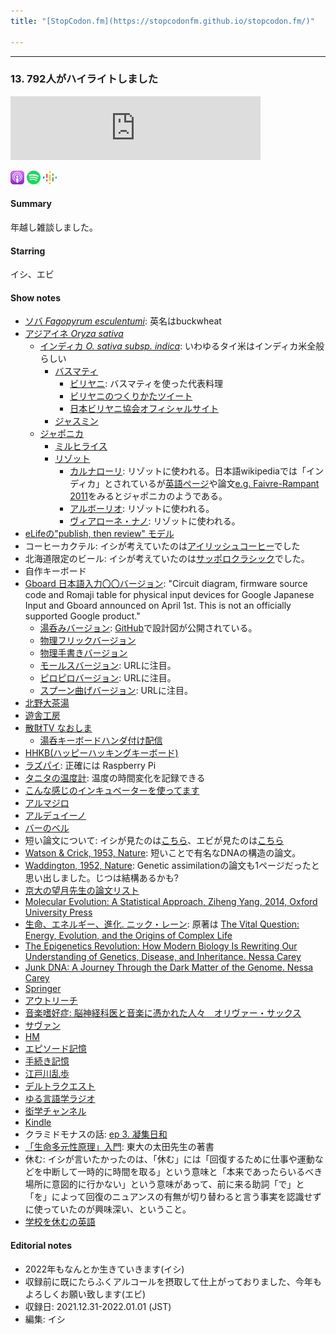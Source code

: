 ```yaml
---
title: "[StopCodon.fm](https://stopcodonfm.github.io/stopcodon.fm/)"

---
```

-------
### 13. 792人がハイライトしました

<iframe src="https://anchor.fm/stopcodon/embed/episodes/13--792-e1cjv31" height="102px" width="400px" frameborder="0" scrolling="no"></iframe>

[<img src="https://raw.githubusercontent.com/StopCodonfm/stopcodon/main/logos/apple-podcasts.png" width="22px">](https://podcasts.apple.com/jp/podcast/13-792%E4%BA%BA%E3%81%8C%E3%83%8F%E3%82%A4%E3%83%A9%E3%82%A4%E3%83%88%E3%81%97%E3%81%BE%E3%81%97%E3%81%9F/id1572672009?i=1000547147070)
[<img src="https://raw.githubusercontent.com/StopCodonfm/stopcodon/main/logos/spotify.png" width="22px">](https://open.spotify.com/episode/3K81D0RD2QoV24duEaIhEW)
[<img src="https://raw.githubusercontent.com/StopCodonfm/stopcodon/main/logos/google-podcasts.png" width="22px">](https://podcasts.google.com/feed/aHR0cHM6Ly9hbmNob3IuZm0vcy81YjY0MGVhMC9wb2RjYXN0L3Jzcw/episode/ODAxNDU3OWMtM2MyZS00MGMwLWI4Y2YtOGExNjk0OWUxMmI0?sa=X&ved=0CAUQkfYCahcKEwj4rejW8KT1AhUAAAAAHQAAAAAQAQ)




#### Summary
年越し雑談しました。


#### Starring
イシ、エビ

#### Show notes

+ [ソバ *Fagopyrum esculentumi*](https://ja.wikipedia.org/wiki/%E3%82%BD%E3%83%90): 英名はbuckwheat
+ [アジアイネ *Oryza sativa*](https://ja.wikipedia.org/wiki/%E3%82%A4%E3%83%8D)
  + [インディカ *O. sativa subsp. indica*](https://ja.wikipedia.org/wiki/%E3%82%A4%E3%83%B3%E3%83%87%E3%82%A3%E3%82%AB%E7%B1%B3): いわゆるタイ米はインディカ米全般らしい  
    + [バスマティ](https://ja.wikipedia.org/wiki/%E3%83%90%E3%82%B9%E3%83%9E%E3%83%86%E3%82%A3)
      + [ビリヤニ](https://ja.wikipedia.org/wiki/%E3%83%93%E3%83%AA%E3%83%A4%E3%83%8B): バスマティを使った代表料理
      + [ビリヤニのつくりかたツイート](https://twitter.com/salamnamaste01/status/987545552316321793)
      + [日本ビリヤニ協会オフィシャルサイト](https://www.biriyani.info/)
    + [ジャスミン](https://ja.wikipedia.org/wiki/%E3%82%B8%E3%83%A3%E3%82%B9%E3%83%9F%E3%83%B3%E7%B1%B3)  
  + [ジャポニカ](https://ja.wikipedia.org/wiki/%E3%82%A4%E3%83%B3%E3%83%87%E3%82%A3%E3%82%AB%E7%B1%B3)  
    + [ミルヒライス](https://ja.wikipedia.org/wiki/%E3%83%9F%E3%83%AB%E3%83%92%E3%83%A9%E3%82%A4%E3%82%B9)  
    + [リゾット](https://ja.wikipedia.org/wiki/%E3%83%AA%E3%82%BE%E3%83%83%E3%83%88)  
      + [カルナローリ](https://ja.wikipedia.org/wiki/%E3%82%AB%E3%83%AB%E3%83%8A%E3%83%AD%E3%83%BC%E3%83%AA%E7%B1%B3): リゾットに使われる。日本語wikipediaでは「インディカ」とされているが[英語ページ](https://en.wikipedia.org/wiki/Carnaroli)や論文[e.g. Faivre-Rampant 2011](https://link.springer.com/article/10.1007/s11032-010-9426-0)をみるとジャポニカのようである。
      + [アルボーリオ](https://ja.wikipedia.org/wiki/%E3%82%A2%E3%83%AB%E3%83%9C%E3%83%AA%E3%82%AA%E7%B1%B3): リゾットに使われる。
      + [ヴィアローネ・ナノ](https://en.wikipedia.org/wiki/Vialone_Nano): リゾットに使われる。
+ [eLifeの"publish, then review" モデル](https://elifesciences.org/articles/64910)
+ コーヒーカクテル: イシが考えていたのは[アイリッシュコーヒー](https://ja.wikipedia.org/wiki/%E3%82%A2%E3%82%A4%E3%83%AA%E3%83%83%E3%82%B7%E3%83%A5%E3%83%BB%E3%82%B3%E3%83%BC%E3%83%92%E3%83%BC)でした
+ 北海道限定のビール: イシが考えていたのは[サッポロクラシック](https://www.sapporobeer.jp/classic/)でした。
+ 自作キーボード
+ [Gboard 日本語入力〇〇バージョン](https://github.com/google/mozc-devices): "Circuit diagram, firmware source code and Romaji table for physical input devices for Google Japanese Input and Gboard announced on April 1st. This is not an officially supported Google product."
  + [湯呑みバージョン](https://landing.google.co.jp/yunomi/): [GitHub](https://github.com/google/mozc-devices/tree/master/mozc-yunomi/)で設計図が公開されている。
  + [物理フリックバージョン](https://www.google.co.jp/ime/furikku/)
  + [物理手書きバージョン](https://landing.google.co.jp/tegaki/)
  + [モールスバージョン](https://www.google.co.jp/ime/-.-.html): URLに注目。
  + [ピロピロバージョン](https://www.google.co.jp/ime/___o/): URLに注目。
  + [スプーン曲げバージョン](https://landing.google.co.jp/---o/): URLに注目。
+ [北野大茶湯](https://ja.wikipedia.org/wiki/%E5%8C%97%E9%87%8E%E5%A4%A7%E8%8C%B6%E6%B9%AF)
+ [遊舎工房](https://shop.yushakobo.jp)
+ [散財TV なおしま](https://www.youtube.com/channel/UCGGi7bW6Ikk_C4cxn3h16MQ)
  + [湯呑キーボードハンダ付け配信](https://youtu.be/FLSTZz9Mkik)
+ [HHKB(ハッピーハッキングキーボード)](https://happyhackingkb.com/)
+ [ラズパイ](https://www.raspberrypi.org/): 正確には Raspberry Pi
+ [タニタの温度計](https://www.amazon.co.jp/%E3%82%BF%E3%83%8B%E3%82%BF-%E6%B8%A9%E6%B9%BF%E5%BA%A6%E8%A8%88-%E3%83%87%E3%82%B8%E3%82%BF%E3%83%AB-TT-580-%E6%B8%A9%E6%B9%BF%E5%BA%A6%E3%81%AE%E5%A4%89%E5%8C%96%E3%82%92%E7%A2%BA%E8%AA%8D/dp/B079T27Q4H/ref=sr_1_5?keywords=%E6%B8%A9%E5%BA%A6%E8%A8%88+%E8%A8%98%E9%8C%B2&qid=1641051928&sr=8-5): 温度の時間変化を記録できる
+ [こんな感じのインキュベーターを使ってます](https://www.phchd.com/jp/biomedical/incubation/cooled-incubators/mir-154s)
+ [アルマジロ](https://ja.wikipedia.org/wiki/%E8%A2%AB%E7%94%B2%E7%9B%AE)
+ [アルデュイーノ](https://ja.wikipedia.org/wiki/Arduino)
+ [バーのベル](https://www.quora.com/What-does-ringing-a-bell-at-a-bar-mean)
+ 短い論文について: イシが見たのは[こちら](https://id.fnshr.info/2015/05/02/shortest-paper/)、エビが見たのは[こちら](https://paperpile.com/blog/shortest-papers/)
+ [Watson & Crick, 1953, Nature](https://www.nature.com/articles/171737a0): 短いことで有名なDNAの構造の論文。
+ [Waddington, 1952, Nature](https://www.nature.com/articles/169278a0.pdf): Genetic assimilationの論文も1ページだったと思い出しました。じつは結構あるかも?
+ [京大の望月先生の論文リスト](https://www.kurims.kyoto-u.ac.jp/~motizuki/papers-japanese.html)
+ [Molecular Evolution: A Statistical Approach, Ziheng Yang, 2014, Oxford University Press](https://global.oup.com/academic/product/molecular-evolution-9780199602612?q=ziheng%20yang&lang=en&cc=gb)
+ [生命、エネルギー、進化. ニック・レーン](https://www.amazon.co.jp/dp/B01N0B10U4/ref=dp-kindle-redirect?_encoding=UTF8&btkr=1): 原著は [The Vital Question: Energy, Evolution, and the Origins of Complex Life](https://www.amazon.co.jp/Vital-Question-Evolution-Origins-Complex/dp/0393352978)
+ [The Epigenetics Revolution: How Modern Biology Is Rewriting Our Understanding of Genetics, Disease, and Inheritance. Nessa Carey](https://www.amazon.com/Epigenetics-Revolution-Rewriting-Understanding-Inheritance/dp/0231161174/ref=sr_1_1?crid=3UTS1PII7O5WA&keywords=Epigenetic+revolution&qid=1641055734&s=books&sprefix=epigenetics+revolution%2Cstripbooks-intl-ship%2C198&sr=1-1)
+ [Junk DNA: A Journey Through the Dark Matter of the Genome. Nessa Carey](https://www.amazon.com/Junk-DNA-Journey-Through-Matter/dp/0231170858)
+ [Springer](https://www.springer.com/gp)
+ [アウトリーチ](https://ja.wikipedia.org/wiki/%E3%82%A2%E3%82%A6%E3%83%88%E3%83%AA%E3%83%BC%E3%83%81)
+ [音楽嗜好症: 脳神経科医と音楽に憑かれた人々　オリヴァー・サックス](https://www.amazon.co.jp/dp/B015SSE1MG/ref=dp-kindle-redirect?_encoding=UTF8&btkr=1)
+ [サヴァン](https://ja.wikipedia.org/wiki/%E3%82%B5%E3%83%B4%E3%82%A1%E3%83%B3%E7%97%87%E5%80%99%E7%BE%A4)
+ [HM](https://ja.wikipedia.org/wiki/HM_(%E6%82%A3%E8%80%85))
+ [エピソード記憶](https://ja.wikipedia.org/wiki/%E3%82%A8%E3%83%94%E3%82%BD%E3%83%BC%E3%83%89%E8%A8%98%E6%86%B6)
+ [手続き記憶](https://ja.wikipedia.org/wiki/%E6%89%8B%E7%B6%9A%E3%81%8D%E8%A8%98%E6%86%B6)
+ [江戸川乱歩](https://ja.wikipedia.org/wiki/%E6%B1%9F%E6%88%B8%E5%B7%9D%E4%B9%B1%E6%AD%A9)
+ [デルトラクエスト](https://www.amazon.co.jp/%E3%83%87%E3%83%AB%E3%83%88%E3%83%A9%E3%83%BB%E3%82%AF%E3%82%A8%E3%82%B9%E3%83%88I-1-%E6%B2%88%E9%BB%99%E3%81%AE%E6%A3%AE-%E3%82%A8%E3%83%9F%E3%83%AA%E3%83%BC-%E3%83%AD%E3%83%83%E3%83%80/dp/4265061516)
+ [ゆる言語学ラジオ](https://www.youtube.com/channel/UCmpkIzF3xFzhPez7gXOyhVg)
+ [衒学チャンネル](https://www.youtube.com/watch?v=s1SfveXeeRM&list=PLnd_SFU9u3tZnNdp6A_ctDg235tmHigjR)
+ [Kindle](https://www.amazon.com/Kindle-Now-with-Built-in-Front-Light/dp/B07978J597)
+ クラミドモナスの話: [ep 3. 凝集日和](https://stopcodonfm.github.io/stopcodon/episodes/003.html)
+ [「生命多元性原理」入門](https://www.amazon.co.jp/「生命多元性原理」入門-講談社選書メチエ-太田-邦史/dp/4065130263): 東大の太田先生の著書
+ 休む: イシが言いたかったのは、「休む」には「回復するために仕事や運動などを中断して一時的に時間を取る」という意味と「本来であったらいるべき場所に意図的に行かない」という意味があって、前に来る助詞「で」と「を」によって回復のニュアンスの有無が切り替わると言う事実を認識せずに使っていたのが興味深い、ということ。
+ [学校を休むの英語](https://eikaiwa.dmm.com/uknow/questions/72009/)

#### Editorial notes
- 2022年もなんとか生きていきます(イシ)
- 収録前に既にたらふくアルコールを摂取して仕上がっておりました、今年もよろしくお願い致します(エビ)
- 収録日: 2021.12.31-2022.01.01 (JST)
- 編集: イシ

